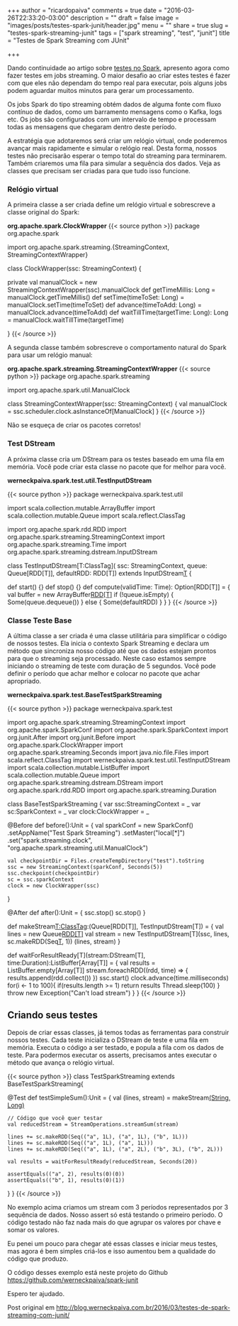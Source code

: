 +++
author = "ricardopaiva"
comments = true
date = "2016-03-26T22:33:20-03:00"
description = ""
draft = false
image = "images/posts/testes-spark-junit/header.jpg"
menu = ""
share = true
slug = "testes-spark-streaming-junit"
tags = ["spark streaming", "test", "junit"]
title = "Testes de Spark Streaming com JUnit"

+++

Dando continuidade ao artigo sobre <a href="http://grandesdados.com/post/testes-spark-junit/">testes no Spark</a>, apresento agora como fazer testes em jobs streaming. O maior desafio ao criar estes testes é fazer com que eles não dependam do tempo real para executar, pois alguns jobs podem aguardar muitos minutos para gerar um processamento.

<!--more-->

Os jobs Spark do tipo streaming obtém dados de alguma fonte com fluxo contínuo de dados, como um barramento mensagens como o Kafka, logs etc. Os jobs são configurados com um intervalo de tempo e processam todas as mensagens que chegaram dentro deste período.

A estratégia que adotaremos será criar um relógio virtual, onde poderemos avançar mais rapidamente e simular o relógio real. Desta forma, nossos testes não precisarão esperar o tempo total do streaming para terminarem. Também criaremos uma fila para simular a sequência dos dados. Veja as classes que precisam ser criadas para que tudo isso funcione.

### Relógio virtual

A primeira classe a ser criada define um relógio virtual e sobrescreve a classe original do Spark:

**org.apache.spark.ClockWrapper**
{{< source python >}}
package org.apache.spark

import org.apache.spark.streaming.{StreamingContext, StreamingContextWrapper}

class ClockWrapper(ssc: StreamingContext) {

  private val manualClock = new StreamingContextWrapper(ssc).manualClock
  def getTimeMillis: Long = manualClock.getTimeMillis()
  def setTime(timeToSet: Long) = manualClock.setTime(timeToSet)
  def advance(timeToAdd: Long) = manualClock.advance(timeToAdd)
  def waitTillTime(targetTime: Long): Long = manualClock.waitTillTime(targetTime)

}
{{< /source >}}

A segunda classe também sobrescreve o comportamento natural do Spark para usar um relógio manual:

**org.apache.spark.streaming.StreamingContextWrapper**
{{< source python >}}
package org.apache.spark.streaming

import org.apache.spark.util.ManualClock

class StreamingContextWrapper(ssc: StreamingContext) {
  val manualClock = ssc.scheduler.clock.asInstanceOf[ManualClock]
}
{{< /source >}}

Não se esqueça de criar os pacotes corretos!

### Test DStream

A próxima classe cria um DStream para os testes baseado em uma fila em memória. Você pode criar esta classe no pacote que for melhor para você.

**werneckpaiva.spark.test.util.TestInputDStream**

{{< source python >}}
package werneckpaiva.spark.test.util

import scala.collection.mutable.ArrayBuffer
import scala.collection.mutable.Queue
import scala.reflect.ClassTag

import org.apache.spark.rdd.RDD
import org.apache.spark.streaming.StreamingContext
import org.apache.spark.streaming.Time
import org.apache.spark.streaming.dstream.InputDStream


class TestInputDStream[T:ClassTag](
    ssc: StreamingContext, queue: Queue[RDD[T]], defaultRDD: RDD[T])
      extends InputDStream[T](ssc) {

  def start() {}
  def stop() {}
  def compute(validTime: Time): Option[RDD[T]] = {
    val buffer = new ArrayBuffer[RDD[T]]()
    if (!queue.isEmpty) {
      Some(queue.dequeue())
    } else {
      Some(defaultRDD)
    }
  }
}
{{< /source >}}

### Classe Teste Base

A última classe a ser criada é uma classe utilitária para simplificar o código de nossos testes. Ela inicia o contexto Spark Streaming e declara um método que sincroniza nosso código até que os dados estejam prontos para que o streaming seja processado. Neste caso estamos sempre iniciando o streaming de teste com duração de 5 segundos. Você pode definir o período que achar melhor e colocar no pacote que achar apropriado.

**werneckpaiva.spark.test.BaseTestSparkStreaming**

{{< source python >}}
package werneckpaiva.spark.test

import org.apache.spark.streaming.StreamingContext
import org.apache.spark.SparkConf
import org.apache.spark.SparkContext
import org.junit.After
import org.junit.Before
import org.apache.spark.ClockWrapper
import org.apache.spark.streaming.Seconds
import java.nio.file.Files
import scala.reflect.ClassTag
import werneckpaiva.spark.test.util.TestInputDStream
import scala.collection.mutable.ListBuffer
import scala.collection.mutable.Queue
import org.apache.spark.streaming.dstream.DStream
import org.apache.spark.rdd.RDD
import org.apache.spark.streaming.Duration

class BaseTestSparkStreaming {
  var ssc:StreamingContext = _
  var sc:SparkContext = _
  var clock:ClockWrapper = _

  @Before
  def before():Unit = {
    val sparkConf = new SparkConf()
      .setAppName("Test Spark Streaming")
      .setMaster("local[*]")
      .set("spark.streaming.clock", "org.apache.spark.streaming.util.ManualClock")

    val checkpointDir = Files.createTempDirectory("test").toString
    ssc = new StreamingContext(sparkConf, Seconds(5))
    ssc.checkpoint(checkpointDir)
    sc = ssc.sparkContext
    clock = new ClockWrapper(ssc)
  }

  @After
  def after():Unit = {
    ssc.stop()
    sc.stop()
  }

  def makeStream[T:ClassTag]():(Queue[RDD[T]], TestInputDStream[T]) = {
    val lines = new Queue[RDD[T]]()
    val stream = new TestInputDStream[T](ssc, lines, sc.makeRDD(Seq[T](), 1))
    (lines, stream)
  }

  def waitForResultReady[T](stream:DStream[T], time:Duration):ListBuffer[Array[T]] = {
    val results = ListBuffer.empty[Array[T]]
    stream.foreachRDD((rdd, time) => {
      results.append(rdd.collect())
    })
    ssc.start()
    clock.advance(time.milliseconds)
    for(i <- 1 to 100){
      if(results.length >= 1) return results
      Thread.sleep(100)
    }
    throw new Exception("Can't load stream")
  }
}
{{< /source >}}

## Criando seus testes

Depois de criar essas classes, já temos todas as ferramentas para construir nossos testes. Cada teste inicializa o DStream de teste e uma fila em memória. Executa o código a ser testado, e popula a fila com os dados de teste. Para podermos executar os asserts, precisamos antes executar o método que avança o relógio virtual.

{{< source python >}}
class TestSparkStreaming extends BaseTestSparkStreaming{

  @Test
  def testSimpleSum():Unit = {
    val (lines, stream) = makeStream[(String, Long)]()

    // Código que você quer testar
    val reducedStream = StreamOperations.streamSum(stream)

    lines += sc.makeRDD(Seq(("a", 1L), ("a", 1L), ("b", 1L)))
    lines += sc.makeRDD(Seq(("a", 1L), ("a", 1L)))
    lines += sc.makeRDD(Seq(("a", 1L), ("a", 2L), ("b", 3L), ("b", 2L)))

    val results = waitForResultReady(reducedStream, Seconds(20))

    assertEquals(("a", 2), results(0)(0))
    assertEquals(("b", 1), results(0)(1))
  }
}
{{< /source >}}

No exemplo acima criamos um stream com 3 períodos representados por 3 sequência de dados. Nosso assert só está testando o primeiro período. O código testado não faz nada mais do que agrupar os valores por chave e somar os valores.

Eu penei um pouco para chegar até essas classes e iniciar meus testes, mas agora é bem simples criá-los e isso aumentou bem a qualidade do código que produzo.

O código desses exemplo está neste projeto do Github <a href="https://github.com/werneckpaiva/spark-junit">https://github.com/werneckpaiva/spark-junit</a>

Espero ter ajudado.

Post original em http://blog.werneckpaiva.com.br/2016/03/testes-de-spark-streaming-com-junit/
